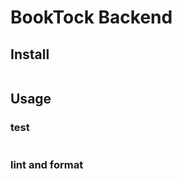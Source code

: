 # BookTock Backend

## Install
```sh
```

## Usage
### test
```sh
```

### lint and format
```sh
```

